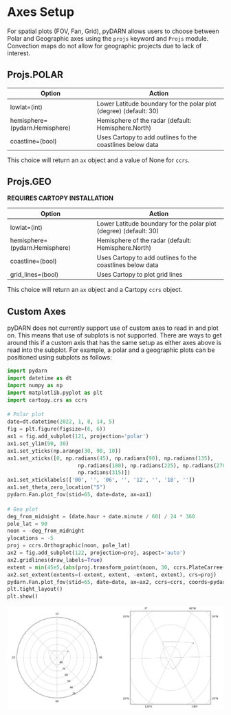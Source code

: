 # Axes Setup 

For spatial plots (FOV, Fan, Grid), pyDARN allows users to choose between Polar and
Geographic axes using the `projs` keyword and `Projs` module.
Convection maps do not allow for geographic projects due to lack of interest.

## Projs.POLAR 

| Option                       | Action                                                            |
| ---------------------------- | ----------------------------------------------------------------- |
| lowlat=(int)                 | Lower Latitude boundary for the polar plot (degree) (default: 30) |
| hemisphere=(pydarn.Hemisphere) | Hemisphere of the radar (default: Hemisphere.North)             |
| coastline=(bool)             | Uses Cartopy to add outlines fo the coastlines below data         |


This choice will return an `ax` object and a value of None for `ccrs`.

## Projs.GEO

**REQUIRES CARTOPY INSTALLATION**

| Option                       | Action                                                            |
| ---------------------------- | ----------------------------------------------------------------- |
| lowlat=(int)                 | Lower Latitude boundary for the polar plot (degree) (default: 30) |
| hemisphere=(pydarn.Hemisphere) | Hemisphere of the radar (default: Hemisphere.North)             |
| coastline=(bool)             | Uses Cartopy to add outlines fo the coastlines below data         |
| grid_lines=(bool)            | Uses Cartopy to plot grid lines                                   |

This choice will return an `ax` object and a Cartopy `ccrs` object.

## Custom Axes
pyDARN does not currently support use of custom axes to read in and plot on. This means
that use of subplots is not supported. There are ways to get around this if a custom axis
that has the same setup as either axes above is read into the subplot. For example, a polar
and a geographic plots can be positioned using subplots as follows:

```python
import pydarn
import datetime as dt
import numpy as np
import matplotlib.pyplot as plt 
import cartopy.crs as ccrs

# Polar plot
date=dt.datetime(2022, 1, 8, 14, 5)
fig = plt.figure(figsize=(6, 6)) 
ax1 = fig.add_subplot(121, projection='polar')
ax1.set_ylim(90, 30)
ax1.set_yticks(np.arange(30, 90, 10))
ax1.set_xticks([0, np.radians(45), np.radians(90), np.radians(135),
                       np.radians(180), np.radians(225), np.radians(270),
                       np.radians(315)])
ax1.set_xticklabels(['00', '', '06', '', '12', '', '18', ''])
ax1.set_theta_zero_location("S")
pydarn.Fan.plot_fov(stid=65, date=date, ax=ax1)

# Geo plot
deg_from_midnight = (date.hour + date.minute / 60) / 24 * 360
pole_lat = 90
noon = -deg_from_midnight
ylocations = -5
proj = ccrs.Orthographic(noon, pole_lat)
ax2 = fig.add_subplot(122, projection=proj, aspect='auto')
ax2.gridlines(draw_labels=True)
extent = min(45e5,(abs(proj.transform_point(noon, 30, ccrs.PlateCarree())[1])))
ax2.set_extent(extents=(-extent, extent, -extent, extent), crs=proj)
pydarn.Fan.plot_fov(stid=65, date=date, ax=ax2, ccrs=ccrs, coords=pydarn.Coords.GEOGRAPHIC, projs=pydarn.Projs.GEO)
plt.tight_layout()
plt.show()
```

![](../imgs/subplots.png)
